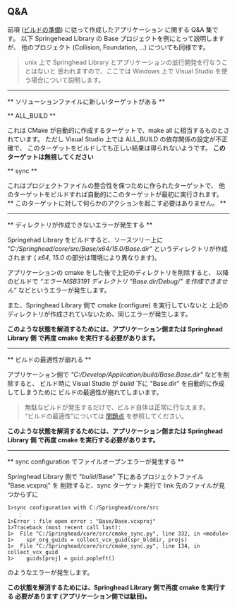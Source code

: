 ## Q&A

前項 ([ビルドの準備](/application/Preparation.md)) に従って作成したアプリケーション
に関する Q&A 集です。
以下 Springehead Library の Base プロジェクトを例にとって説明しますが、
他のプロジェクト (Collision, Foundation, ...) についても同様です。

> unix 上で Springhead Library とアプリケーションの並行開発を行なうことはないと
思われますので、ここでは Windows 上で Visual Studio を使う場合について説明します。

----
** ソリューションファイルに新しいターゲットがある **

** ALL_BUILD **

これは CMake が自動的に作成するターゲットで、make all に相当するものとされています。
ただし Visual Studio 上では ALL_BUILD の依存関係の設定が不正確で、
このターゲットをビルドしても正しい結果は得られないようです。
**このターゲットは無視してください**

** sync **

これはプロジェクトファイルの整合性を保つために作られたターゲットで、
他のターゲットをビルドすれば自動的にこのターゲットが最初に実行されます。
** このターゲットに対して何らかのアクションを起こす必要はありません。 **

----
** ディレクトリが作成できないエラーが発生する **

Springehad Library をビルドすると、ソースツリー上に
*"C:/Springhead/core/src/Base/x64/15.0/Base.dir"*
というディレクトリが作成されます ( *x64*, *15.0* の部分は環境により異なります)。

アプリケーションの cmake をした後で上記のディレクトリを削除すると、
以降のビルドで
*“エラー MSB3191 ディレクトリ "Base.dir/Debug/" を作成できません”*
などというエラーが発生します。

また、Springhead Library 側で cmake (configure) を実行していないと
上記のディレクトリが作成されていないため、同じエラーが発生します。

**このような状態を解消するためには、アプリケーション側または Springhead Library 側
で再度 cmake を実行する必要があります。**

----
** ビルドの最適性が崩れる **

アプリケーション側で *"C:/Develop/Application/*build*/Base.Base.dir"* などを削除すると、
ビルド時に Visual Studio が *build* 下に "Base.dir" を自動的に作成してしまうために
ビルドの最適性が崩れてしまいます。

> 無駄なビルドが発生するだけで、ビルド自体は正常に行なえます。<br>
“ビルドの最適性”については [問題点](/application/Problems.md) を参照してください。

**このような状態を解消するためには、アプリケーション側または Springhead Library 側
で再度 cmake を実行する必要があります。**

----
** sync configuration でファイルオープンエラーが発生する **

Springhead Library 側で "*build*/Base" 下にあるプロジェクトファイル "Base.vcxproj" を
削除すると、sync ターゲット実行で link 先のファイルが見つからずに

```
1>sync configuration with C:/Springhead/core/src
　　：
1>Error : file open error : "Base/Base.vcxproj"
1>Traceback (most recent call last):
1>  File "C:/Springhead/core/src/cmake_sync.py", line 332, in <module>
1>    spr_org_guids = collect_vcx_guid(spr_blddir, projs)
1>  File "C:/Springhead/core/src/cmake_sync.py", line 134, in collect_vcx_guid
1>    guids[proj] = guid.popleft()
```
のようなエラーが発生します。

**この状態を解消するためには、Springhead Library 側で再度 cmake を実行する
必要があります (アプリケーション側では駄目)。**

